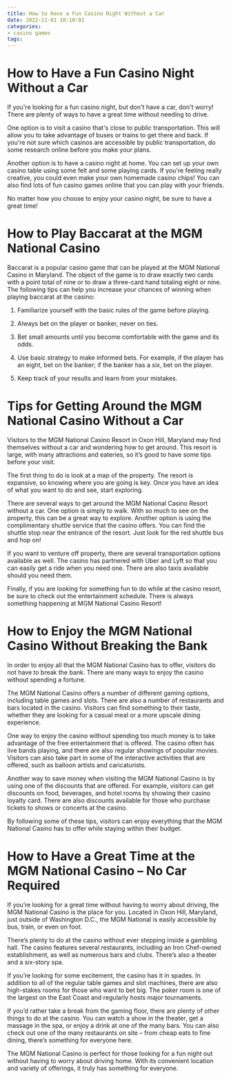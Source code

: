 ```yaml
---
title: How to Have a Fun Casino Night Without a Car 
date: 2022-11-01 10:10:01
categories:
- casino games
tags:
---
```



#  How to Have a Fun Casino Night Without a Car 

If you're looking for a fun casino night, but don't have a car, don't worry! There are plenty of ways to have a great time without needing to drive.

One option is to visit a casino that's close to public transportation. This will allow you to take advantage of buses or trains to get there and back. If you're not sure which casinos are accessible by public transportation, do some research online before you make your plans.

Another option is to have a casino night at home. You can set up your own casino table using some felt and some playing cards. If you're feeling really creative, you could even make your own homemade casino chips! You can also find lots of fun casino games online that you can play with your friends.

No matter how you choose to enjoy your casino night, be sure to have a great time!

#  How to Play Baccarat at the MGM National Casino 

Baccarat is a popular casino game that can be played at the MGM National Casino in Maryland. The object of the game is to draw exactly two cards with a point total of nine or to draw a three-card hand totaling eight or nine. The following tips can help you increase your chances of winning when playing baccarat at the casino:

1. Familiarize yourself with the basic rules of the game before playing.

2. Always bet on the player or banker, never on ties.

3. Bet small amounts until you become comfortable with the game and its odds.

4. Use basic strategy to make informed bets. For example, if the player has an eight, bet on the banker; if the banker has a six, bet on the player.

5. Keep track of your results and learn from your mistakes.

#  Tips for Getting Around the MGM National Casino Without a Car 

Visitors to the MGM National Casino Resort in Oxon Hill, Maryland may find themselves without a car and wondering how to get around. This resort is large, with many attractions and eateries, so it’s good to have some tips before your visit.

The first thing to do is look at a map of the property. The resort is expansive, so knowing where you are going is key. Once you have an idea of what you want to do and see, start exploring.

There are several ways to get around the MGM National Casino Resort without a car. One option is simply to walk. With so much to see on the property, this can be a great way to explore. Another option is using the complimentary shuttle service that the casino offers. You can find the shuttle stop near the entrance of the resort. Just look for the red shuttle bus and hop on!

If you want to venture off property, there are several transportation options available as well. The casino has partnered with Uber and Lyft so that you can easily get a ride when you need one. There are also taxis available should you need them.

Finally, if you are looking for something fun to do while at the casino resort, be sure to check out the entertainment schedule. There is always something happening at MGM National Casino Resort!

#  How to Enjoy the MGM National Casino Without Breaking the Bank 

In order to enjoy all that the MGM National Casino has to offer, visitors do not have to break the bank. There are many ways to enjoy the casino without spending a fortune.

The MGM National Casino offers a number of different gaming options, including table games and slots. There are also a number of restaurants and bars located in the casino. Visitors can find something to their taste, whether they are looking for a casual meal or a more upscale dining experience.

One way to enjoy the casino without spending too much money is to take advantage of the free entertainment that is offered. The casino often has live bands playing, and there are also regular showings of popular movies. Visitors can also take part in some of the interactive activities that are offered, such as balloon artists and caricaturists.

Another way to save money when visiting the MGM National Casino is by using one of the discounts that are offered. For example, visitors can get discounts on food, beverages, and hotel rooms by showing their casino loyalty card. There are also discounts available for those who purchase tickets to shows or concerts at the casino.

By following some of these tips, visitors can enjoy everything that the MGM National Casino has to offer while staying within their budget.

#  How to Have a Great Time at the MGM National Casino – No Car Required

If you’re looking for a great time without having to worry about driving, the MGM National Casino is the place for you. Located in Oxon Hill, Maryland, just outside of Washington D.C., the MGM National is easily accessible by bus, train, or even on foot.

There’s plenty to do at the casino without ever stepping inside a gambling hall. The casino features several restaurants, including an Iron Chef-owned establishment, as well as numerous bars and clubs. There’s also a theater and a six-story spa.

If you’re looking for some excitement, the casino has it in spades. In addition to all of the regular table games and slot machines, there are also high-stakes rooms for those who want to bet big. The poker room is one of the largest on the East Coast and regularly hosts major tournaments.

If you’d rather take a break from the gaming floor, there are plenty of other things to do at the casino. You can watch a show in the theater, get a massage in the spa, or enjoy a drink at one of the many bars. You can also check out one of the many restaurants on site – from cheap eats to fine dining, there’s something for everyone here.

The MGM National Casino is perfect for those looking for a fun night out without having to worry about driving home. With its convenient location and variety of offerings, it truly has something for everyone.